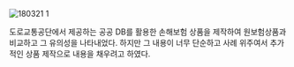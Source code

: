 ![180321 1](https://user-images.githubusercontent.com/32063022/41095473-76270f90-6a8c-11e8-8c87-fa25885736c4.jpg)

도로교통공단에서 제공하는 공공 DB를 활용한 손해보험 상품을 제작하여 원보험상품과 비교하고 그 유의성을 나타내었다.
하지만 그 내용이 너무 단순하고 사례 위주여서 추가적인 상품 제작으로 내용을 채우려고 하였다.
